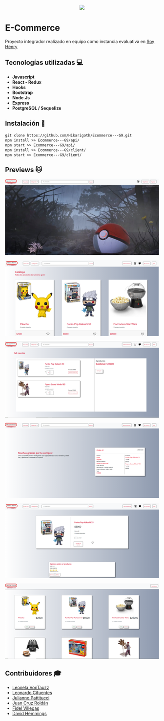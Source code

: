 <p align='center'>
    <img src='https://i.imgur.com/QUOAdAS.png' </img>
</p>

# E-Commerce
Proyecto integrador realizado en equipo como instancia evaluativa en [Soy Henry](https://www.soyhenry.com/)

## Tecnologías utilizadas :computer: 

* __Javascript__
* __React - Redux__
* __Hooks__
* __Bootstrap__
* __Node.Js__
* __Express__
* __PostgreSQL / Sequelize__

## Instalación :feet:

```
git clone https://github.com/Hikarigoth/Ecommerce---G9.git
npm install >> Ecommerce---G9/api/
npm start >> Ecommerce---G9/api/
npm install >> Ecommerce---G9/client/
npm start >> Ecommerce---G9/client/
```

## Previews :cat:

<p align='left'>
    <img src='https://github.com/Hikarigoth/Ecommerce---G9/blob/master/GeekToys/Home_GeekToys.png' </img>
</p>
<p align='left'>
    <img src='https://github.com/Hikarigoth/Ecommerce---G9/blob/master/GeekToys/Productos_GeekToys.png' </img>
</p>
<p align='left'>
    <img src='https://github.com/Hikarigoth/Ecommerce---G9/blob/master/GeekToys/Carrito_GeekToys.png' </img>
</p>
<p align='left'>
    <img src='https://github.com/Hikarigoth/Ecommerce---G9/blob/master/GeekToys/Compra_GeekToys.png' </img>
</p>
<p align='left'>
    <img src='https://github.com/Hikarigoth/Ecommerce---G9/blob/master/GeekToys/Review_GeekToys.png' </img>
</p>
<p align='left'>
    <img src='https://github.com/Hikarigoth/Ecommerce---G9/blob/master/GeekToys/Admin_GeekToys.png' </img>
</p>


## Contribuidores :mortar_board: 

* [Leonela VonTauzz](https://github.com/leonelatauzz)
* [Leonardo Cifuentes](https://github.com/Kuinoso)
* [Julianno Pattitucci](https://github.com/luigiPatitucci)
* [Juan Cruz Roldán](https://github.com/JuanCruzRoldanAbiakel)
* [Fidel Villegas](https://github.com/villegas012)
* [David Hemmings](https://github.com/davidhemmigs)